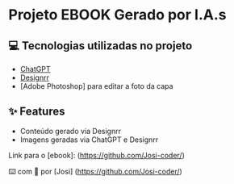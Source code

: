 
# Projeto EBOOK Gerado por I.A.s


## 💻 Tecnologias utilizadas no projeto

- [ChatGPT](https://chat.openai.com/) 
- [Designrr](https://app.designrr.io/)
- [Adobe Photoshop] para editar a foto da capa

## ✨ Features

- Conteúdo gerado via Designrr
- Imagens geradas via ChatGPT e Designrr

Link para o [ebook]: (https://github.com/Josi-coder/)

⌨️ com 💜 por [Josi] (https://github.com/Josi-coder/)
